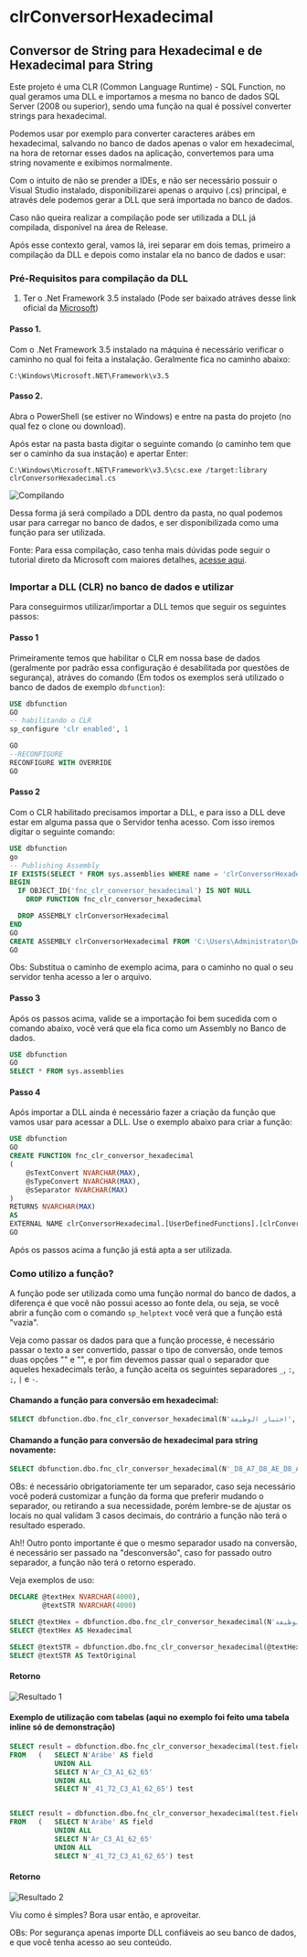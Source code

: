 # clrConversorHexadecimal

## Conversor de String para Hexadecimal e de Hexadecimal para String

Este projeto é uma CLR (Common Language Runtime) - SQL Function, no qual geramos uma DLL e importamos a mesma no banco de dados SQL Server (2008 ou superior), sendo uma função na qual é possível converter strings para hexadecimal. 

Podemos usar por exemplo para converter caracteres arábes em hexadecimal, salvando no banco de dados apenas o valor em hexadecimal, na hora de retornar esses dados na aplicação, convertemos para uma string novamente e exibimos normalmente. 

Com o intuito de não se prender a IDEs, e não ser necessário possuir o Visual Studio instalado, disponibilizarei apenas o arquivo (.cs) principal, e através dele podemos gerar a DLL que será importada no banco de dados. 

Caso não queira realizar a compilação pode ser utilizada a DLL já compilada, disponível na área de Release. 

Após esse contexto geral, vamos lá, irei separar em dois temas, primeiro a compilação da DLL e depois como instalar ela no banco de dados e usar: 

### Pré-Requisitos para compilação da DLL

1. Ter o .Net Framework 3.5 instalado (Pode ser baixado atráves desse link oficial da [Microsoft](https://www.microsoft.com/pt-br/download/details.aspx?id=21))

#### Passo 1. 

Com o .Net Framework 3.5 instalado na máquina é necessário verificar o caminho no qual foi feita a instalação. Geralmente fica no caminho abaixo:

```shell
C:\Windows\Microsoft.NET\Framework\v3.5
```

#### Passo 2. 

Abra o PowerShell (se estiver no Windows) e entre na pasta do projeto (no qual fez o clone ou download).

Após estar na pasta basta digitar o seguinte comando (o caminho tem que ser o caminho da sua instação) e apertar Enter: 

```shell
C:\Windows\Microsoft.NET\Framework\v3.5\csc.exe /target:library clrConversorHexadecimal.cs
```

![Compilando](screenshots/compilation.png)

Dessa forma já será compilado a DDL dentro da pasta, no qual podemos usar para carregar no banco de dados, e ser disponibilizada como uma função para ser utilizada. 

Fonte: Para essa compilação, caso tenha mais dúvidas pode seguir o tutorial direto da Microsoft com maiores detalhes, [acesse aqui](https://docs.microsoft.com/pt-br/sql/relational-databases/clr-integration/database-objects/getting-started-with-clr-integration?view=sql-server-ver15). 

##

### Importar a DLL (CLR) no banco de dados e utilizar

Para conseguirmos utilizar/importar a DLL temos que seguir os seguintes passos:

#### Passo 1

Primeiramente temos que habilitar o CLR em nossa base de dados (geralmente por padrão essa configuração é desabilitada por questões de segurança), atráves do comando (Em todos os exemplos será utilizado o banco de dados de exemplo `dbfunction`):

```sql
USE dbfunction
GO
-- habilitando o CLR
sp_configure 'clr enabled', 1

GO
--RECONFIGURE
RECONFIGURE WITH OVERRIDE
GO
```

#### Passo 2

Com o CLR habilitado precisamos importar a DLL, e para isso a DLL deve estar em alguma passa que o Servidor tenha acesso. Com isso iremos digitar o seguinte comando:

```sql
USE dbfunction
go
-- Publishing Assembly
IF EXISTS(SELECT * FROM sys.assemblies WHERE name = 'clrConversorHexadecimal')
BEGIN
  IF OBJECT_ID('fnc_clr_conversor_hexadecimal') IS NOT NULL
    DROP FUNCTION fnc_clr_conversor_hexadecimal

  DROP ASSEMBLY clrConversorHexadecimal
END
GO
CREATE ASSEMBLY clrConversorHexadecimal FROM 'C:\Users\Administrator\Desktop\clr\clrConversorHexadecimal.dll' WITH PERMISSION_SET = SAFE
GO
```

Obs: Substitua o caminho de exemplo acima, para o caminho no qual o seu servidor tenha acesso a ler o arquivo. 


#### Passo 3

Após os passos acima, valide se a importação foi bem sucedida com o comando abaixo, você verá que ela fica como um Assembly no Banco de dados. 

```sql
USE dbfunction
GO
SELECT * FROM sys.assemblies
```

#### Passo 4 

Após importar a DLL ainda é necessário fazer a criação da função que vamos usar para acessar a DLL. Use o exemplo abaixo para criar a função:

```sql
USE dbfunction
GO
CREATE FUNCTION fnc_clr_conversor_hexadecimal
(
    @sTextConvert NVARCHAR(MAX),
    @sTypeConvert NVARCHAR(MAX),
    @sSeparator NVARCHAR(MAX)
)
RETURNS NVARCHAR(MAX)
AS
EXTERNAL NAME clrConversorHexadecimal.[UserDefinedFunctions].[clrConversorHexadecimal]
GO
```

Após os passos acima a função já está apta a ser utilizada. 


### Como utilizo a função? 

A função pode ser utilizada como uma função normal do banco de dados, a diferença é que você não possui acesso ao fonte dela, ou seja, se você abrir a função com o comando `sp_helptext` você verá que a função está "vazia". 

Veja como passar os dados para que a função processe, é necessário passar o texto a ser convertido, passar o tipo de conversão, onde temos duas opções "" e "", e por fim devemos passar qual o separador que aqueles hexadecimals terão, a função aceita os seguintes separadores `_`, `:`, `;`, `|` e `-`. 

#### Chamando a função para conversão em hexadecimal:

```sql
SELECT dbfunction.dbo.fnc_clr_conversor_hexadecimal(N'اختبار الوظيفة', 'convertHex', '_')
```

#### Chamando a função para conversão de hexadecimal para string novamente:

```sql
SELECT dbfunction.dbo.fnc_clr_conversor_hexadecimal(N'_D8_A7_D8_AE_D8_AA_D8_A8_D8_A7_D8_B1_20_D8_A7_D9_84_D9_88_D8_B8_D9_8A_D9_81_D8_A9', 'convertString', '_')
```

OBs: é necessário obrigatoriamente ter um separador, caso seja necessário você poderá customizar a função da forma que preferir mudando o separador, ou retirando a sua necessidade, porém lembre-se de ajustar os locais no qual validam 3 casos decimais, do contrário a função não terá o resultado esperado.

Ah!! Outro ponto importante é que o mesmo separador usado na conversão, é necessário ser passado na "desconversão", caso for passado outro separador, a função não terá o retorno esperado.

Veja exemplos de uso:

```sql
DECLARE @textHex NVARCHAR(4000), 
		@textSTR NVARCHAR(4000)

SELECT @textHex = dbfunction.dbo.fnc_clr_conversor_hexadecimal(N'اختبار الوظيفة', 'convertHex', '_')
SELECT @textHex AS Hexadecimal

SELECT @textSTR = dbfunction.dbo.fnc_clr_conversor_hexadecimal(@textHex, 'convertString', '_')
SELECT @textSTR AS TextOriginal
```

#### Retorno

![Resultado 1](screenshots/testResult.png)

#### Exemplo de utilização com tabelas (aqui no exemplo foi feito uma tabela inline só de demonstração)

```sql
SELECT result = dbfunction.dbo.fnc_clr_conversor_hexadecimal(test.field, 'convertHex', '_')
FROM   (   SELECT N'Arábe' AS field
           UNION ALL
           SELECT N'Ar_C3_A1_62_65'
           UNION ALL
           SELECT N'_41_72_C3_A1_62_65') test


SELECT result = dbfunction.dbo.fnc_clr_conversor_hexadecimal(test.field, 'convertString', '_')
FROM   (   SELECT N'Arábe' AS field
           UNION ALL
           SELECT N'Ar_C3_A1_62_65'
           UNION ALL
           SELECT N'_41_72_C3_A1_62_65') test
```

#### Retorno

![Resultado 2](screenshots/testResultTwo.png)

Viu como é simples? Bora usar então, e aproveitar. 


OBs: Por segurança apenas importe DLL confiáveis ao seu banco de dados, e que você tenha acesso ao seu conteúdo.








